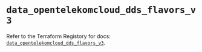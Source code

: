 # `data_opentelekomcloud_dds_flavors_v3`

Refer to the Terraform Registory for docs: [`data_opentelekomcloud_dds_flavors_v3`](https://www.terraform.io/docs/providers/opentelekomcloud/d/dds_flavors_v3).
